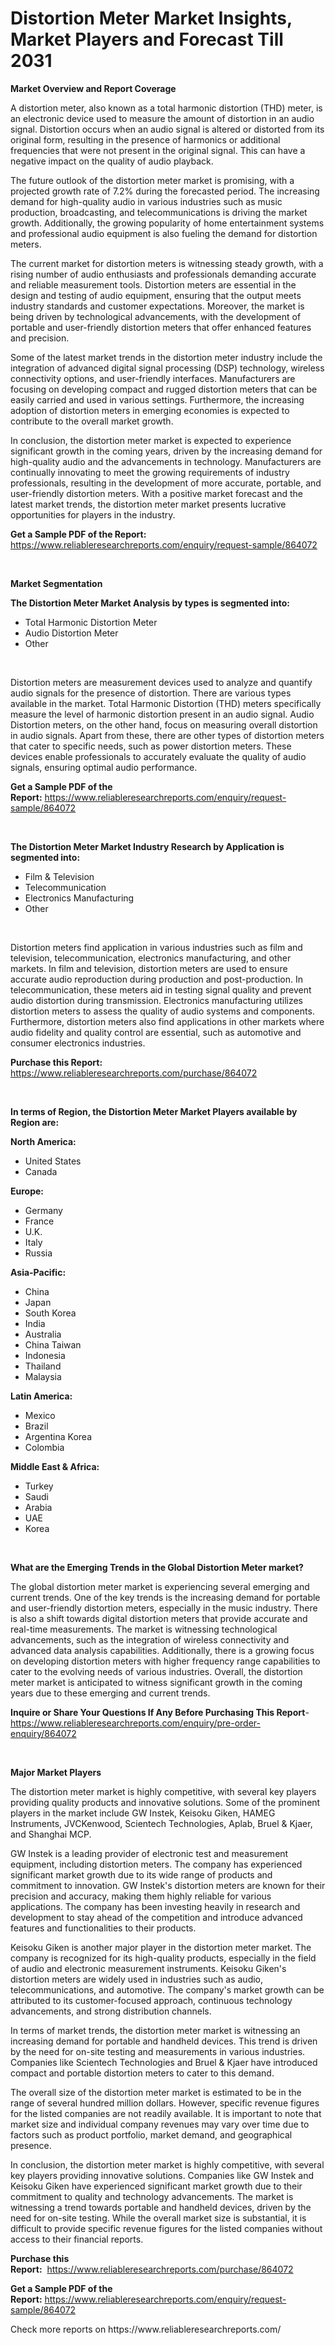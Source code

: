 <p><h1>Distortion Meter Market Insights, Market Players and Forecast Till 2031</h1></p><p><strong>Market Overview and Report Coverage</strong></p>
<p><p>A distortion meter, also known as a total harmonic distortion (THD) meter, is an electronic device used to measure the amount of distortion in an audio signal. Distortion occurs when an audio signal is altered or distorted from its original form, resulting in the presence of harmonics or additional frequencies that were not present in the original signal. This can have a negative impact on the quality of audio playback.</p><p>The future outlook of the distortion meter market is promising, with a projected growth rate of 7.2% during the forecasted period. The increasing demand for high-quality audio in various industries such as music production, broadcasting, and telecommunications is driving the market growth. Additionally, the growing popularity of home entertainment systems and professional audio equipment is also fueling the demand for distortion meters.</p><p>The current market for distortion meters is witnessing steady growth, with a rising number of audio enthusiasts and professionals demanding accurate and reliable measurement tools. Distortion meters are essential in the design and testing of audio equipment, ensuring that the output meets industry standards and customer expectations. Moreover, the market is being driven by technological advancements, with the development of portable and user-friendly distortion meters that offer enhanced features and precision.</p><p>Some of the latest market trends in the distortion meter industry include the integration of advanced digital signal processing (DSP) technology, wireless connectivity options, and user-friendly interfaces. Manufacturers are focusing on developing compact and rugged distortion meters that can be easily carried and used in various settings. Furthermore, the increasing adoption of distortion meters in emerging economies is expected to contribute to the overall market growth.</p><p>In conclusion, the distortion meter market is expected to experience significant growth in the coming years, driven by the increasing demand for high-quality audio and the advancements in technology. Manufacturers are continually innovating to meet the growing requirements of industry professionals, resulting in the development of more accurate, portable, and user-friendly distortion meters. With a positive market forecast and the latest market trends, the distortion meter market presents lucrative opportunities for players in the industry.</p></p>
<p><strong>Get a Sample PDF of the Report:</strong> <a href="https://www.reliableresearchreports.com/enquiry/request-sample/864072">https://www.reliableresearchreports.com/enquiry/request-sample/864072</a></p>
<p>&nbsp;</p>
<p><strong>Market Segmentation</strong></p>
<p><strong>The Distortion Meter Market Analysis by types is segmented into:</strong></p>
<p><ul><li>Total Harmonic Distortion Meter</li><li>Audio Distortion Meter</li><li>Other</li></ul></p>
<p>&nbsp;</p>
<p><p>Distortion meters are measurement devices used to analyze and quantify audio signals for the presence of distortion. There are various types available in the market. Total Harmonic Distortion (THD) meters specifically measure the level of harmonic distortion present in an audio signal. Audio Distortion meters, on the other hand, focus on measuring overall distortion in audio signals. Apart from these, there are other types of distortion meters that cater to specific needs, such as power distortion meters. These devices enable professionals to accurately evaluate the quality of audio signals, ensuring optimal audio performance.</p></p>
<p><strong>Get a Sample PDF of the Report:</strong>&nbsp;<a href="https://www.reliableresearchreports.com/enquiry/request-sample/864072">https://www.reliableresearchreports.com/enquiry/request-sample/864072</a></p>
<p>&nbsp;</p>
<p><strong>The Distortion Meter Market Industry Research by Application is segmented into:</strong></p>
<p><ul><li>Film & Television</li><li>Telecommunication</li><li>Electronics Manufacturing</li><li>Other</li></ul></p>
<p>&nbsp;</p>
<p><p>Distortion meters find application in various industries such as film and television, telecommunication, electronics manufacturing, and other markets. In film and television, distortion meters are used to ensure accurate audio reproduction during production and post-production. In telecommunication, these meters aid in testing signal quality and prevent audio distortion during transmission. Electronics manufacturing utilizes distortion meters to assess the quality of audio systems and components. Furthermore, distortion meters also find applications in other markets where audio fidelity and quality control are essential, such as automotive and consumer electronics industries.</p></p>
<p><strong>Purchase this Report:</strong>&nbsp; <a href="https://www.reliableresearchreports.com/purchase/864072">https://www.reliableresearchreports.com/purchase/864072</a></p>
<p>&nbsp;</p>
<p><strong>In terms of Region, the Distortion Meter Market Players available by Region are:</strong></p>
<p>
    <p> <strong> North America: </strong>
        <ul>
            <li>United States</li>
            <li>Canada</li>
        </ul>
        </p> 
    <p> <strong> Europe: </strong>
        <ul>
            <li>Germany</li>
            <li>France</li>
            <li>U.K.</li>
            <li>Italy</li>
            <li>Russia</li>
        </ul>
        </p> 
    <p> <strong> Asia-Pacific: </strong>
        <ul>
            <li>China</li>
            <li>Japan</li>
            <li>South Korea</li>
            <li>India</li>
            <li>Australia</li>
            <li>China Taiwan</li>
            <li>Indonesia</li>
            <li>Thailand</li>
            <li>Malaysia</li>
        </ul>
        </p> 
    <p> <strong> Latin America: </strong>
        <ul>
            <li>Mexico</li>
            <li>Brazil</li>
            <li>Argentina Korea</li>
            <li>Colombia</li>
        </ul>
        </p> 
    <p> <strong> Middle East & Africa: </strong>
        <ul>
            <li>Turkey</li>
            <li>Saudi</li>
            <li>Arabia</li>
            <li>UAE</li>
            <li>Korea</li>
        </ul>
    </p>
    </p>
<p>&nbsp;</p>
<p><strong>What are the Emerging Trends in the Global Distortion Meter market?</strong></p>
<p><p>The global distortion meter market is experiencing several emerging and current trends. One of the key trends is the increasing demand for portable and user-friendly distortion meters, especially in the music industry. There is also a shift towards digital distortion meters that provide accurate and real-time measurements. The market is witnessing technological advancements, such as the integration of wireless connectivity and advanced data analysis capabilities. Additionally, there is a growing focus on developing distortion meters with higher frequency range capabilities to cater to the evolving needs of various industries. Overall, the distortion meter market is anticipated to witness significant growth in the coming years due to these emerging and current trends.</p></p>
<p><strong>Inquire or Share Your Questions If Any Before Purchasing This Report</strong>- <a href="https://www.reliableresearchreports.com/enquiry/pre-order-enquiry/864072">https://www.reliableresearchreports.com/enquiry/pre-order-enquiry/864072</a></p>
<p>&nbsp;</p>
<p><strong>Major Market Players</strong></p>
<p><p>The distortion meter market is highly competitive, with several key players providing quality products and innovative solutions. Some of the prominent players in the market include GW Instek, Keisoku Giken, HAMEG Instruments, JVCKenwood, Scientech Technologies, Aplab, Bruel & Kjaer, and Shanghai MCP.</p><p>GW Instek is a leading provider of electronic test and measurement equipment, including distortion meters. The company has experienced significant market growth due to its wide range of products and commitment to innovation. GW Instek's distortion meters are known for their precision and accuracy, making them highly reliable for various applications. The company has been investing heavily in research and development to stay ahead of the competition and introduce advanced features and functionalities to their products.</p><p>Keisoku Giken is another major player in the distortion meter market. The company is recognized for its high-quality products, especially in the field of audio and electronic measurement instruments. Keisoku Giken's distortion meters are widely used in industries such as audio, telecommunications, and automotive. The company's market growth can be attributed to its customer-focused approach, continuous technology advancements, and strong distribution channels.</p><p>In terms of market trends, the distortion meter market is witnessing an increasing demand for portable and handheld devices. This trend is driven by the need for on-site testing and measurements in various industries. Companies like Scientech Technologies and Bruel & Kjaer have introduced compact and portable distortion meters to cater to this demand.</p><p>The overall size of the distortion meter market is estimated to be in the range of several hundred million dollars. However, specific revenue figures for the listed companies are not readily available. It is important to note that market size and individual company revenues may vary over time due to factors such as product portfolio, market demand, and geographical presence.</p><p>In conclusion, the distortion meter market is highly competitive, with several key players providing innovative solutions. Companies like GW Instek and Keisoku Giken have experienced significant market growth due to their commitment to quality and technology advancements. The market is witnessing a trend towards portable and handheld devices, driven by the need for on-site testing. While the overall market size is substantial, it is difficult to provide specific revenue figures for the listed companies without access to their financial reports.</p></p>
<p><strong>Purchase this Report:</strong>&nbsp;&nbsp;<a href="https://www.reliableresearchreports.com/purchase/864072">https://www.reliableresearchreports.com/purchase/864072</a></p>
<p></p>
<p><strong>Get a Sample PDF of the Report:</strong>&nbsp;<a href="https://www.reliableresearchreports.com/enquiry/request-sample/864072">https://www.reliableresearchreports.com/enquiry/request-sample/864072</a></p>
<p>Check more reports on https://www.reliableresearchreports.com/</p>